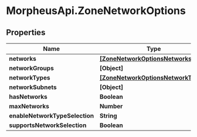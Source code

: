 # MorpheusApi.ZoneNetworkOptions

## Properties

Name | Type | Description | Notes
------------ | ------------- | ------------- | -------------
**networks** | [**[ZoneNetworkOptionsNetworks]**](ZoneNetworkOptionsNetworks.md) |  | [optional] 
**networkGroups** | **[Object]** |  | [optional] 
**networkTypes** | [**[ZoneNetworkOptionsNetworkTypes]**](ZoneNetworkOptionsNetworkTypes.md) |  | [optional] 
**networkSubnets** | **[Object]** |  | [optional] 
**hasNetworks** | **Boolean** |  | [optional] 
**maxNetworks** | **Number** |  | [optional] 
**enableNetworkTypeSelection** | **String** |  | [optional] 
**supportsNetworkSelection** | **Boolean** |  | [optional] 


